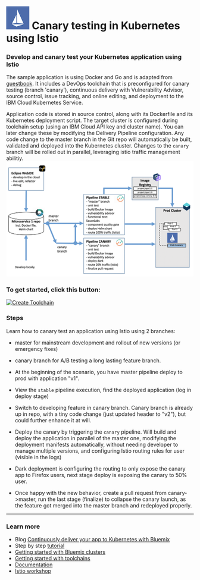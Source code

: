 # ![Icon](./.bluemix/istio-logo.png) Canary testing in Kubernetes using Istio

### Develop and canary test your Kubernetes application using Istio
The sample application is using Docker and Go and is adapted from [guestbook](https://github.com/IBM/guestbook). It includes a DevOps toolchain that is preconfigured for canary testing (branch 'canary'), continuous delivery with Vulnerability Advisor, source control, issue tracking, and online editing, and deployment to the IBM Cloud Kubernetes Service.

Application code is stored in source control, along with its Dockerfile and its Kubernetes deployment script.
The target cluster is configured during toolchain setup (using an IBM Cloud API key and cluster name). You can later change these by modifying the Delivery Pipeline configuration.
Any code change to the master branch in the Git repo will automatically be built, validated and deployed into the Kubernetes cluster.
Changes to the `canary` branch will be rolled out in parallel, leveraging istio traffic management abilitiy.
![Icon](./.bluemix/toolchain.png)

### To get started, click this button:
[![Create Toolchain](https://console.bluemix.net/devops/graphics/create_toolchain_button.png)](https://console.bluemix.net/devops/setup/deploy/?repository=https%3A//github.com/open-toolchain/canary-testing-istio-toolchain&env_id=ibm:yp:eu-de)

### Steps

Learn how to canary test an application using Istio using 2 branches: 
* master for mainstream development and rollout of new versions (or emergency fixes)
* canary branch for A/B testing a long lasting feature branch.

* At the beginning of the scenario, you have master pipeline deploy to prod with application "v1".
* View the `stable` pipeline execution, find the deployed application (log in deploy stage) 
* Switch to developing feature in canary branch. Canary branch is already up in repo, with a tiny code change (just updated header to "v2"), but could further enhance it at will.
* Deploy the canary by triggering the `canary` pipeline. Will build and deploy the application in parallel of the master one, modifying the deployment manifests automatically, without needing developer to manage multiple versions, and configuring Istio routing rules for user (visible in the logs)
* Dark deployment is configuring the routing to only expose the canary app to Firefox users, next stage deploy is exposing the canary to 50% user.
* Once happy with the new behavior, create a pull request from canary->master, run the last stage (finalize) to collapse the canary launch, as the feature got merged into the master branch and redeployed properly.

---
### Learn more 

* Blog [Continuously deliver your app to Kubernetes with Bluemix](https://www.ibm.com/blogs/bluemix/2017/07/continuously-deliver-your-app-to-kubernetes-with-bluemix/)
* Step by step [tutorial](https://www.ibm.com/devops/method/tutorials/tc_secure_kube)
* [Getting started with Bluemix clusters](https://console.bluemix.net/docs/containers/container_index.html?pos=2)
* [Getting started with toolchains](https://bluemix.net/devops/getting-started)
* [Documentation](https://console.bluemix.net/docs/services/ContinuousDelivery/index.html?pos=2)
* [Istio workshop](https://github.com/IBM/istio101/tree/master/workshop)
